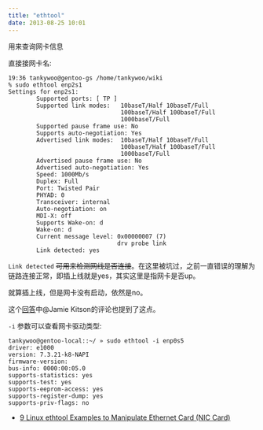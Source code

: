 ```yaml
---
title: "ethtool"
date: 2013-08-25 10:01
---
```



用来查询网卡信息

直接接网卡名:

	19:36 tankywoo@gentoo-gs /home/tankywoo/wiki
	% sudo ethtool enp2s1
	Settings for enp2s1:
			Supported ports: [ TP ]
			Supported link modes:   10baseT/Half 10baseT/Full
									100baseT/Half 100baseT/Full
									1000baseT/Full
			Supported pause frame use: No
			Supports auto-negotiation: Yes
			Advertised link modes:  10baseT/Half 10baseT/Full
									100baseT/Half 100baseT/Full
									1000baseT/Full
			Advertised pause frame use: No
			Advertised auto-negotiation: Yes
			Speed: 1000Mb/s
			Duplex: Full
			Port: Twisted Pair
			PHYAD: 0
			Transceiver: internal
			Auto-negotiation: on
			MDI-X: off
			Supports Wake-on: d
			Wake-on: d
			Current message level: 0x00000007 (7)
								   drv probe link
			Link detected: yes


`Link detected` <strike>可用来检测网线是否连接</strike>。在这里被坑过，之前一直错误的理解为链路连接正常，即插上线就是yes，其实这里是指网卡是否up。

就算插上线，但是网卡没有启动，依然是no。

这个[回答](http://stackoverflow.com/a/808595/1276501)中@Jamie Kitson的评论也提到了这点。


`-i` 参数可以查看网卡驱动类型:

	tankywoo@gentoo-local::~/ » sudo ethtool -i enp0s5
	driver: e1000
	version: 7.3.21-k8-NAPI
	firmware-version:
	bus-info: 0000:00:05.0
	supports-statistics: yes
	supports-test: yes
	supports-eeprom-access: yes
	supports-register-dump: yes
	supports-priv-flags: no


* [9 Linux ethtool Examples to Manipulate Ethernet Card (NIC Card)](http://www.thegeekstuff.com/2010/10/ethtool-command/)
